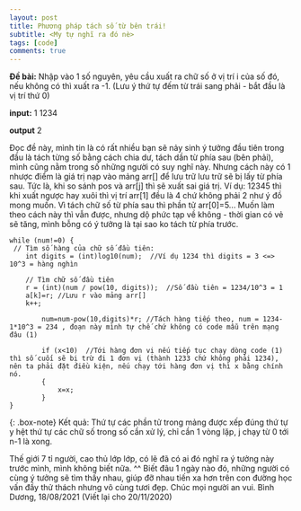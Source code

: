 ```yaml
---
layout: post
title: Phương pháp tách số từ bên trái!
subtitle: <My tự nghĩ ra đó nè>
tags: [code]
comments: true
---
```


**Đề bài:** Nhập vào 1 số nguyên, yêu cầu xuất ra chữ số ở vị trí i của số đó, nếu không có thì xuất ra -1.
(Lưu ý thứ tự đếm từ trái sang phải - bắt đầu là vị trí thứ 0)

**input:**
1
1234

**output**
2


Đọc đề này, mình tin là có rất nhiều bạn sẽ nảy sinh ý tưởng đầu tiên trong đầu là tách từng số bằng cách chia dư, tách dần từ phía sau (bên phải), mình cũng nằm trong số những người có suy nghĩ này.
Nhưng cách này có 1 nhược điểm là giá trị nạp vào mảng arr[] để lưu trữ lưu trữ sẽ bị lấy từ phía sau. Tức là, khi so sánh pos và arr[j] thì sẽ xuất sai giá trị.
Ví dụ: 12345 thì khi xuất ngược hay xuôi thì vị trí arr[1] đều là 4 chứ không phải 2 như ý đồ mong muốn. Vì tách chữ số từ phía sau thì phần tử arr[0]=5...
Muốn làm theo cách này thì vẫn được, nhưng dộ phức tạp về không - thời gian có vẻ sẽ tăng, mình bỗng có ý tưởng là tại sao ko tách từ phía trước.

~~~
while (num!=0) {
 // Tìm số hàng của chữ số đầu tiên:
    int digits = (int)log10(num);  //Ví dụ 1234 thì digits = 3 <=> 10^3 = hàng nghìn
   
    // Tìm chữ số đầu tiên
    r = (int)(num / pow(10, digits));  //Số đầu tiên = 1234/10^3 = 1
    a[k]=r; //Lưu r vào mảng arr[]
    k++;
 
        num=num-pow(10,digits)*r; //Tách hàng tiếp theo, num = 1234-1*10^3 = 234 , đoạn này mình tự chế chứ không có code mẫu trên mạng đâu (1)
 
        if (x<10)  //Tới hàng đơn vị nếu tiếp tục chạy dòng code (1) thì số cuối sẽ bị trừ đi 1 đơn vị (thành 1233 chứ không phải 1234), nên ta phải đặt điều kiện, nếu chạy tới hàng đơn vị thì x bằng chính nó.
        {
            x=x;
        }
}
~~~
{: .box-note}
Kết quả: Thứ tự các phần tử trong mảng được xếp đúng thứ tự y hệt thứ tự các chữ số trong số cần xử lý, chỉ cần 1 vòng lặp, j chạy từ 0 tới n-1 là xong.

Thế giới 7 tỉ người, cao thủ lớp lớp, có lẽ đã có ai đó nghĩ ra ý tưởng này trước mình, mình không biết nữa. ^^ Biết đâu 1 ngày nào đó, những người có cùng ý tưởng sẽ tìm thấy nhau, giúp đỡ nhau tiến xa hơn trên con đường học vấn đầy thử thách nhưng vô cùng tươi đẹp.
Chúc mọi người an vui.
Bình Dương,
18/08/2021
(Viết lại cho 20/11/2020)
